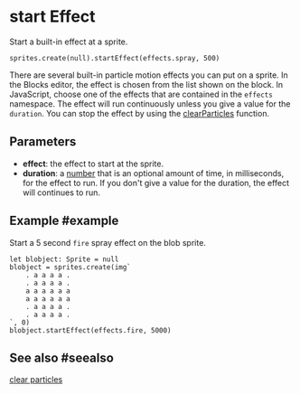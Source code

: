 # start Effect

Start a built-in effect at a sprite.

```sig
sprites.create(null).startEffect(effects.spray, 500)
```

There are several built-in particle motion effects you can put on a sprite. In the Blocks editor, the effect is chosen from the list shown on the block. In JavaScript, choose one of the effects that are contained in the ``effects`` namespace. The effect will run continuously unless you give a value for the ``duration``. You can stop the effect by using the [clearParticles](/reference/sprites/sprite/clear-particles) function.

## Parameters

* **effect**: the effect to start at the sprite.
* **duration**: a [number](/types/number) that is an optional amount of time, in milliseconds, for the effect to run. If you don't give a value for the duration, the effect will continues to run.

## Example #example

Start a 5 second ``fire`` spray effect on the blob sprite.

```blocks
let blobject: Sprite = null
blobject = sprites.create(img`
    . a a a a .
    . a a a a .
    a a a a a a
    a a a a a a
    . a a a a .
    . a a a a .
`, 0)
blobject.startEffect(effects.fire, 5000)
```

## See also #seealso

[clear particles](/reference/sprites/sprite/clear-particles)
